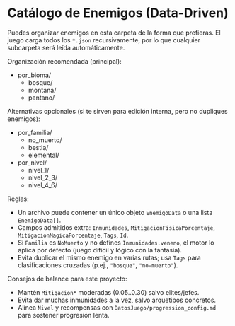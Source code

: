 # Catálogo de Enemigos (Data-Driven)

Puedes organizar enemigos en esta carpeta de la forma que prefieras. El juego carga todos los `*.json` recursivamente, por lo que cualquier subcarpeta será leída automáticamente.

 Organización recomendada (principal):

- por_bioma/
  - bosque/
  - montana/
  - pantano/
 
Alternativas opcionales (si te sirven para edición interna, pero no dupliques enemigos):

- por_familia/
  - no_muerto/
  - bestia/
  - elemental/
- por_nivel/
  - nivel_1/
  - nivel_2_3/
  - nivel_4_6/

 
Reglas:

- Un archivo puede contener un único objeto `EnemigoData` o una lista `EnemigoData[]`.
- Campos admitidos extra: `Inmunidades`, `MitigacionFisicaPorcentaje`, `MitigacionMagicaPorcentaje`, `Tags`, `Id`.
- Si `Familia` es `NoMuerto` y no defines `Inmunidades.veneno`, el motor lo aplica por defecto (juego difícil y lógico con la fantasía).
- Evita duplicar el mismo enemigo en varias rutas; usa `Tags` para clasificaciones cruzadas (p.ej., `"bosque"`, `"no-muerto"`).

Consejos de balance para este proyecto:

- Mantén `Mitigacion*` moderadas (0.05..0.30) salvo elites/jefes.
- Evita dar muchas inmunidades a la vez, salvo arquetipos concretos.
- Alinea `Nivel` y recompensas con `DatosJuego/progression_config.md` para sostener progresión lenta.
